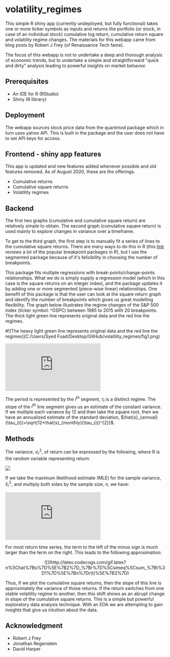 # volatility_regimes
This simple R shiny app (currently undeployed, but fully functional) takes one or more ticker symbols as inputs and returns the portfolio (or stock, in case of an individual stock) cumulative log return, cumulative return square and volatility regime changes. The materials for this webapp came from blog posts by Robert J Frey (of Renaissance Tech fame).

The focus of this webapp is not to undertake a deep and thorough analysis of economic trends, but to undertake a simple and straightforward "quick and dirty" analysis leading to powerful insights on market behavior. 

## Prerequisites
* An IDE for R (RStudio)
* Shiny (R library)

## Deployment
The webapp sources stock price data from the quantmod package which in turn uses yahoo API. This is built in the package and the user does not have to set API keys for access.

## Frontend - shiny app features
This app is updated and new features added whenever possible and old features removed. As of August 2020, these are the offerings.

* Cumulative returns
* Cumulative square returns
* Volatility regimes

## Backend

The first two graphs (cumulative and cumulative square return) are relatively simple to obtain. The second graph (cumulative square return) is used mainly to explore changes in variance over a timeframe. 

To get to the third graph, the first step is to manually fit a series of lines to the cumulative square returns. There are many ways to do this in R (this [link](https://lindeloev.github.io/mcp/articles/packages.html) reviews a lot of the popular breakpoint packages in R), but I use the segmented package because of it's felixibility in choosing the number of breakpoints. 

This package fits multiple regressions with break-points/change-points relationships. What we do is simply supply a regression model (which in this case is the square returns on an integer index), and the package updates it by adding one or more segmented (piece-wise linear) relationships. One benefit of this package is that the user can look at the square return graph and identify the number of breakpoints which gives us great modelling flexibility. The graph below illustrates the regime changes of the S\&P 500 index (ticker symbol: ^GSPC) between 1985 to 2015 with 20 breakpoints. The thick light green line represents original data and the red line the regimes.


#![The heavy light green line represents original data and the red line the regimes](C:/Users/Syed Fuad/Desktop/GitHub/volatility_regimes/fig1.png)

![](http://latex.codecogs.com/gif.latex?C:/Users/Syed%20Fuad/Desktop/GitHub/volatility_regimes/fig1.png)

The period is represented by the $i^{th}$ segment, $\tau_{i}$ is a distinct regime. The slope of the $i^{th}$ line segment gives us an estimate of the constant variance. If we multiple each variance by 12 and then take the square root, then we have an annualized estimate of the standard deviation, $\hat{s}_{annual}(\tau_{i})=\sqrt{12*\hat{s}_{monthly}(\tau_{i})^{2}}$.

## Methods

The variance, $\sigma^{2}_{r}$, of return can be expressed by the following, where R is the random variable representing return:

![](http://latex.codecogs.com/gif.latex?%5Csigma%5E%7B2%7D_%7Br%7D%3DE[R%5E%7B2%7D]-E[R%5E%7B2%7D])

If we take the maximum likelihood estimate (MLE) for the sample variance, $\hat{s}^{2}_{r}$, and multiply both sides by the sample size, $\textit{n}$, we have:

![](http://latex.codecogs.com/gif.latex?n%5Chat%7Bs%7D%5E%7B2%7D_%7Br%7D%3D%5Csum_%7Bt%3D1%7D%5E%7Bn%7Dr(t)%5E%7B2%7D-%5Cfrac%7B(%5Csum_%7Bt%3D1%7D%5E%7Bn%7Dr(t))%5E%7B2%7D%7D%7Bn%7D)

For most return time series, the term to the left of the minus sign is much larger than the term on the right. This leads to the following approximation:

<p align="center">
![](http://latex.codecogs.com/gif.latex?n%5Chat%7Bs%7D%5E%7B2%7D_%7Br%7D%5Csimeq%5Csum_%7Bt%3D1%7D%5E%7Bn%7Dr(t)%5E%7B2%7D)
</p>

Thus, if we plot the cumulative square returns, then the slope of this line is approximately the variance of those returns. If the return switches from one stable volatility regime to another, then this shift shows as an abrupt change in slope of the cumulative square returns. This is a simple but powerful exploratory data analysis technique. With an EDA we are attempting to gain insights that give us intuition about the data.

## Acknowledgment
* Robert J Frey
* Jonathan Regenstein
* David Harper

